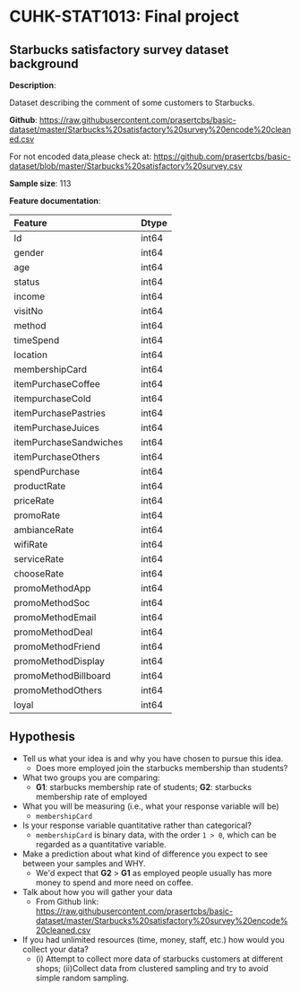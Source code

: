 
# CUHK-STAT1013: Final project

</div>

<div class="cell markdown" id="9Fy05KAkyJI0">

## Starbucks satisfactory survey dataset background

**Description**:

Dataset describing the comment of some customers to Starbucks.

**Github**:
<https://raw.githubusercontent.com/prasertcbs/basic-dataset/master/Starbucks%20satisfactory%20survey%20encode%20cleaned.csv>

For not encoded data,please check at:
<https://github.com/prasertcbs/basic-dataset/blob/master/Starbucks%20satisfactory%20survey.csv>

**Sample size**: 113

**Feature documentation**:

| Feature                |     | Dtype |
|:-----------------------|:----|:------|
| Id                     |     | int64 |
| gender                 |     | int64 |
| age                    |     | int64 |
| status                 |     | int64 |
| income                 |     | int64 |
| visitNo                |     | int64 |
| method                 |     | int64 |
| timeSpend              |     | int64 |
| location               |     | int64 |
| membershipCard         |     | int64 |
| itemPurchaseCoffee     |     | int64 |
| itempurchaseCold       |     | int64 |
| itemPurchasePastries   |     | int64 |
| itemPurchaseJuices     |     | int64 |
| itemPurchaseSandwiches |     | int64 |
| itemPurchaseOthers     |     | int64 |
| spendPurchase          |     | int64 |
| productRate            |     | int64 |
| priceRate              |     | int64 |
| promoRate              |     | int64 |
| ambianceRate           |     | int64 |
| wifiRate               |     | int64 |
| serviceRate            |     | int64 |
| chooseRate             |     | int64 |
| promoMethodApp         |     | int64 |
| promoMethodSoc         |     | int64 |
| promoMethodEmail       |     | int64 |
| promoMethodDeal        |     | int64 |
| promoMethodFriend      |     | int64 |
| promoMethodDisplay     |     | int64 |
| promoMethodBillboard   |     | int64 |
| promoMethodOthers      |     | int64 |
| loyal                  |     | int64 |

</div>

<div class="cell markdown" id="k85zO7zxys4H">

## Hypothesis

-   Tell us what your idea is and why you have chosen to pursue this
    idea.
    -   Does more employed join the starbucks membership than students?
-   What two groups you are comparing:
    -   **G1**: starbucks membership rate of students; **G2**: starbucks
        membership rate of employed
-   What you will be measuring (i.e., what your response variable will
    be)
    -   `membershipCard`
-   Is your response variable quantitative rather than categorical?
    -   `membershipCard` is binary data, with the order `1 > 0`, which
        can be regarded as a quantitative variable.
-   Make a prediction about what kind of difference you expect to see
    between your samples and WHY.
    -   We'd expect that **G2** \> **G1** as employed people usually has
        more money to spend and more need on coffee.
-   Talk about how you will gather your data
    -   From Github link:
        <https://raw.githubusercontent.com/prasertcbs/basic-dataset/master/Starbucks%20satisfactory%20survey%20encode%20cleaned.csv>
-   If you had unlimited resources (time, money, staff, etc.) how would
    you collect your data?
    -   \(i\) Attempt to collect more data of starbucks customers at
        different shops; (ii)Collect data from clustered sampling and
        try to avoid simple random sampling.

</div>

<div class="cell markdown" id="pm1N8AVFxGSr">

</div>

<div class="cell markdown" id="3GOdPWT03PQB">
